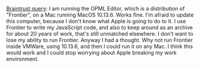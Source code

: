 <a href="https://github.com/scripting/Scripting-News/issues/187">Braintrust query</a>: I am running the OPML Editor, which is a distribution of "Frontier", on a Mac running MacOS 10.13.6. Works fine. I'm afraid to update this computer, because I don't know what Apple is going to do to it. I use Frontier to write my JavaScript code, and also to keep around as an archive for about 20 years of work, that's still unmatched elsewhere. I don't want to lose my ability to run Frontier. Anyway I had a thought. Why not run Frontier inside VMWare, using 10.13.6, and then I could run it on any Mac. I think this would work and I could stop worrying about Apple breaking my work environment. 
